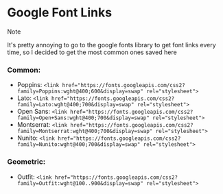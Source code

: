 # Google Font Links
> [!NOTE]
It's pretty annoying to go to the google fonts library to get font links every time, so I decided to get the most common ones saved here
### Common:
- Poppins: `<link href="https://fonts.googleapis.com/css2?family=Poppins:wght@400;600&display=swap" rel="stylesheet">` <br>
- Lato: `<link href="https://fonts.googleapis.com/css2?family=Lato:wght@400;700&display=swap" rel="stylesheet">` <br>
- Open Sans: `<link href="https://fonts.googleapis.com/css2?family=Open+Sans:wght@400;700&display=swap" rel="stylesheet">` <br>
- Montserrat: `<link href="https://fonts.googleapis.com/css2?family=Montserrat:wght@400;700&display=swap" rel="stylesheet">` <br>
- Nunito: `<link href="https://fonts.googleapis.com/css2?family=Nunito:wght@400;700&display=swap" rel="stylesheet">` <br>

### Geometric:
- Outfit: `<link href="https://fonts.googleapis.com/css2?family=Outfit:wght@100..900&display=swap" rel="stylesheet">`
